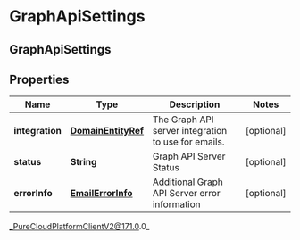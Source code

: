 # GraphApiSettings

## GraphApiSettings

## Properties

|Name | Type | Description | Notes|
|------------ | ------------- | ------------- | -------------|
| **integration** | [**DomainEntityRef**](DomainEntityRef) | The Graph API server integration to use for emails. | [optional] |
| **status** | **String** | Graph API Server Status | [optional] |
| **errorInfo** | [**EmailErrorInfo**](EmailErrorInfo) | Additional Graph API Server error information | [optional] |



_PureCloudPlatformClientV2@171.0.0_
